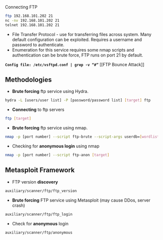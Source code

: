 Connecting FTP
```bash
ftp 192.168.101.202 21
nc -nv 192.168.101.202 21
telnet 192.168.101.202 21
```
- File Transfer Protocol - use for transferring files across system. Many default configuration can be exploited. Requires a username and password to authenticate.
- Enumeration for this service requires some nmap scripts and authentication can be brute force, FTP runs on port 21 by default.

**`Config file: /etc/vsftpd.conf | grep -v “#”`**
[[FTP Bounce Attack]]
## Methodologies

- **Brute forcing** ftp service using Hydra.

```bash
hydra -L [users/user list] -P [password/password list] [target] ftp
```

- **Connecting** to ftp servers

```bash
ftp [target]
```

- **Brute forcing** ftp service using nmap.

```bash
nmap -p [port number] --script ftp-brute --script-args userdb=[wordlist], passdb=[wordlist] [target]
```

- Checking for **anonymous login** using nmap

```bash
nmap -p [port number] --script ftp-anon [target]
```

## Metasploit Framework

- FTP version **discovery**

```bash
auxiliary/scanner/ftp/ftp_version
```

- **Brute forcing** FTP service using Metasploit (may cause DDos, server crash)

```bash
auxiliary/scanner/ftp/ftp_login
```

- Check for **anonymous** login

```bash
auxiliary/scanner/ftp/anonymous
```